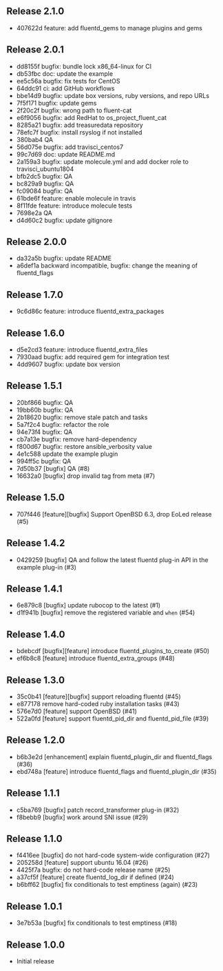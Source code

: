 ## Release 2.1.0

* 407622d feature: add fluentd_gems to manage plugins and gems

## Release 2.0.1

* dd8155f bugfix: bundle lock x86_64-linux for CI
* db53fbc doc: update the example
* ee5c56a bugfix: fix tests for CentOS
* 64ddc91 ci: add GitHub workflows
* bbe14d9 bugfix: update box versions, ruby versions, and repo URLs
* 7f5f171 bugfix: update gems
* 2f20c2f bugfix: wrong path to fluent-cat
* e6f9056 bugfix: add RedHat to os_project_fluent_cat
* 8285a21 bugfix: add treasuredata repository
* 78efc7f bugfix: install rsyslog if not installed
* 380bab4 QA
* 56d075e bugfix: add travisci_centos7
* 99c7d69 doc: update README.md
* 2a159a3 bugfix: update molecule.yml and add docker role to travisci_ubuntu1804
* bfb2dc5 bugfix: QA
* bc829a9 bugfix: QA
* fc09084 bugfix: QA
* 61bde6f feature: enable molecule in travis
* 8f11fde feature: introduce molecule tests
* 7698e2a QA
* d4d60c2 bugfix: update gitignore

## Release 2.0.0

* da32a5b bugfix: update README
* a6def1a backward incompatible, bugfix: change the meaning of fluentd_flags

## Release 1.7.0

* 9c6d86c feature: introduce fluentd_extra_packages

## Release 1.6.0

* d5e2cd3 feature: introduce fluentd_extra_files
* 7930aad bugfix: add required gem for integration test
* 4dd9607 bugfix: update box version

## Release 1.5.1

* 20bf866 bugfix: QA
* 19bb60b bugfix: QA
* 2b18620 bugfix: remove stale patch and tasks
* 5a7f2c4 bugfix: refactor the role
* 94e73f4 bugfix: QA
* cb7a13e bugfix: remove hard-dependency
* f800d67 bugfix: restore ansible_verbosity value
* 4e1c588 update the example plugin
* 994ff5c bugfix: QA
* 7d50b37 [bugfix] QA (#8)
* 16632a0 [bugfix] drop invalid tag from meta (#7)

## Release 1.5.0

* 707f446 [feature][bugfix] Support OpenBSD 6.3, drop EoLed release (#5)

## Release 1.4.2

* 0429259 [bugfix] QA and follow the latest fluentd plug-in API in the example plug-in (#3)

## Release 1.4.1

* 6e879c8 [bugfix] update rubocop to the latest (#1)
* d1f941b [bugfix] remove the registered variable and `when` (#54)

## Release 1.4.0

* bdebcdf [bugfix][feature] introduce fluentd_plugins_to_create (#50)
* ef6b8c8 [feature] introduce fluentd_extra_groups (#48)

## Release 1.3.0

* 35c0b41 [feature][bugfix] support reloading fluentd (#45)
* e877178 remove hard-coded ruby installation tasks (#43)
* 576e7d0 [feature] support OpenBSD (#41)
* 522a0fd [feature] support fluentd_pid_dir and fluentd_pid_file (#39)

## Release 1.2.0

* b6b3e2d [enhancement] explain fluentd_plugin_dir and fluentd_flags (#36)
* ebd748a [feature] introduce fluentd_flags and fluentd_plugin_dir (#35)

## Release 1.1.1

* c5ba769 [bugfix] patch record_transformer plug-in (#32)
* f8bebb9 [bugfix] work around SNI issue (#29)

## Release 1.1.0

* f4416ee [bugfix] do not hard-code system-wide configuration (#27)
* 205258d [feature] support ubuntu 16.04 (#26)
* 4425f7a bugfix: do not hard-code release name (#25)
* a37cf5f [feature] create fluentd_log_dir if defined (#24)
* b6bff62 [bugfix] fix conditionals to test emptiness (again) (#23)

## Release 1.0.1

* 3e7b53a [bugfix] fix conditionals to test emptiness (#18)

## Release 1.0.0

* Initial release
